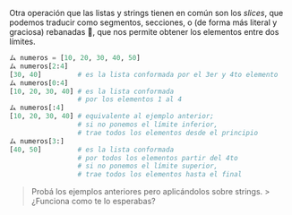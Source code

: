 Otra operación que las listas y strings tienen en común son los _slices_, que podemos traducir como segmentos, secciones, o (de forma más literal y graciosa) rebanadas  :bread:, que nos permite obtener los elementos entre dos límites. 

```python
ム numeros = [10, 20, 30, 40, 50]
ム numeros[2:4]
[30, 40]         # es la lista conformada por el 3er y 4to elemento
ム numeros[0:4]
[10, 20, 30, 40] # es la lista conformada 
                 # por los elementos 1 al 4
ム numeros[:4]
[10, 20, 30, 40] # equivalente al ejemplo anterior; 
                 # si no ponemos el límite inferior, 
                 # trae todos los elementos desde el principio
ム numeros[3:]
[40, 50]         # es la lista conformada 
                 # por todos los elementos partir del 4to  
                 # si no ponemos el límite superior, 
                 # trae todos los elementos hasta el final                 
```


> Probá los ejemplos anteriores pero aplicándolos sobre strings. > ¿Funciona como te lo esperabas?
